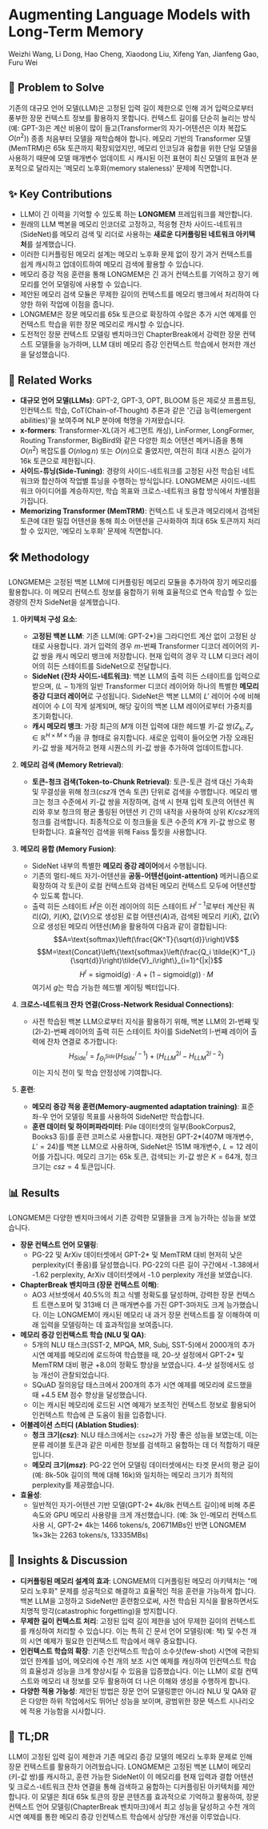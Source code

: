 # Augmenting Language Models with Long-Term Memory
Weizhi Wang, Li Dong, Hao Cheng, Xiaodong Liu, Xifeng Yan, Jianfeng Gao, Furu Wei

## 🧩 Problem to Solve
기존의 대규모 언어 모델(LLM)은 고정된 입력 길이 제한으로 인해 과거 입력으로부터 풍부한 장문 컨텍스트 정보를 활용하지 못합니다. 컨텍스트 길이를 단순히 늘리는 방식(예: GPT-3)은 계산 비용이 많이 들고(Transformer의 자기-어텐션은 이차 복잡도 $O(n^2)$) 종종 처음부터 모델을 재학습해야 합니다. 메모리 기반의 Transformer 모델(MemTRM)은 65k 토큰까지 확장되었지만, 메모리 인코딩과 융합을 위한 단일 모델을 사용하기 때문에 모델 매개변수 업데이트 시 캐시된 이전 표현이 최신 모델의 표현과 분포적으로 달라지는 '메모리 노후화(memory staleness)' 문제에 직면합니다.

## ✨ Key Contributions
*   LLM이 긴 이력을 기억할 수 있도록 하는 **LONGMEM** 프레임워크를 제안합니다.
*   원래의 LLM 백본을 메모리 인코더로 고정하고, 적응형 잔차 사이드-네트워크(SideNet)를 메모리 검색 및 리더로 사용하는 **새로운 디커플링된 네트워크 아키텍처**를 설계했습니다.
*   이러한 디커플링된 메모리 설계는 메모리 노후화 문제 없이 장기 과거 컨텍스트를 쉽게 캐시하고 업데이트하여 메모리 검색에 활용할 수 있습니다.
*   메모리 증강 적응 훈련을 통해 LONGMEM은 긴 과거 컨텍스트를 기억하고 장기 메모리를 언어 모델링에 사용할 수 있습니다.
*   제안된 메모리 검색 모듈은 무제한 길이의 컨텍스트를 메모리 뱅크에서 처리하여 다양한 하위 작업에 이점을 줍니다.
*   LONGMEM은 장문 메모리를 65k 토큰으로 확장하여 수많은 추가 시연 예제를 인컨텍스트 학습을 위한 장문 메모리로 캐시할 수 있습니다.
*   도전적인 장문 컨텍스트 모델링 벤치마크인 ChapterBreak에서 강력한 장문 컨텍스트 모델들을 능가하며, LLM 대비 메모리 증강 인컨텍스트 학습에서 현저한 개선을 달성했습니다.

## 📎 Related Works
*   **대규모 언어 모델(LLMs)**: GPT-2, GPT-3, OPT, BLOOM 등은 제로샷 프롬프팅, 인컨텍스트 학습, CoT(Chain-of-Thought) 추론과 같은 '긴급 능력(emergent abilities)'을 보여주며 NLP 분야에 혁명을 가져왔습니다.
*   **x-formers**: Transformer-XL(과거 세그먼트 캐싱), LinFormer, LongFormer, Routing Transformer, BigBird와 같은 다양한 희소 어텐션 메커니즘을 통해 $O(n^2)$ 복잡도를 $O(n \log n)$ 또는 $O(n)$으로 줄였지만, 여전히 최대 시퀀스 길이가 16k 토큰으로 제한됩니다.
*   **사이드-튜닝(Side-Tuning)**: 경량의 사이드-네트워크를 고정된 사전 학습된 네트워크와 합산하여 작업별 튜닝을 수행하는 방식입니다. LONGMEM은 사이드-네트워크 아이디어를 계승하지만, 학습 목표와 크로스-네트워크 융합 방식에서 차별점을 가집니다.
*   **Memorizing Transformer (MemTRM)**: 컨텍스트 내 토큰과 메모리에서 검색된 토큰에 대한 밀집 어텐션을 통해 희소 어텐션을 근사화하여 최대 65k 토큰까지 처리할 수 있지만, '메모리 노후화' 문제에 직면합니다.

## 🛠️ Methodology
LONGMEM은 고정된 백본 LLM에 디커플링된 메모리 모듈을 추가하여 장기 메모리를 활용합니다. 이 메모리 컨텍스트 정보를 융합하기 위해 효율적으로 연속 학습할 수 있는 경량의 잔차 SideNet을 설계했습니다.

1.  **아키텍처 구성 요소**:
    *   **고정된 백본 LLM**: 기존 LLM(예: GPT-2*)을 그라디언트 계산 없이 고정된 상태로 사용합니다. 과거 입력의 경우 $m$-번째 Transformer 디코더 레이어의 키-값 쌍을 캐시 메모리 뱅크에 저장합니다. 현재 입력의 경우 각 LLM 디코더 레이어의 히든 스테이트를 SideNet으로 전달합니다.
    *   **SideNet (잔차 사이드-네트워크)**: 백본 LLM의 출력 히든 스테이트를 입력으로 받으며, $(L-1)$개의 일반 Transformer 디코더 레이어와 하나의 특별한 **메모리 증강 디코더 레이어**로 구성됩니다. SideNet은 백본 LLM의 $L'$ 레이어 수에 비해 레이어 수 $L$이 작게 설계되며, 해당 깊이의 백본 LLM 레이어로부터 가중치를 초기화합니다.
    *   **캐시 메모리 뱅크**: 가장 최근의 $M$개 이전 입력에 대한 헤드별 키-값 쌍($Z_k, Z_v \in \mathbb{R}^{H \times M \times d}$)을 큐 형태로 유지합니다. 새로운 입력이 들어오면 가장 오래된 키-값 쌍을 제거하고 현재 시퀀스의 키-값 쌍을 추가하여 업데이트합니다.

2.  **메모리 검색 (Memory Retrieval)**:
    *   **토큰-청크 검색(Token-to-Chunk Retrieval)**: 토큰-토큰 검색 대신 가속화 및 무결성을 위해 청크($csz$개 연속 토큰) 단위로 검색을 수행합니다. 메모리 뱅크는 청크 수준에서 키-값 쌍을 저장하며, 검색 시 현재 입력 토큰의 어텐션 쿼리와 후보 청크의 평균 풀링된 어텐션 키 간의 내적을 사용하여 상위 $K/csz$개의 청크를 검색합니다. 최종적으로 이 청크들을 토큰 수준의 $K$개 키-값 쌍으로 평탄화합니다. 효율적인 검색을 위해 Faiss 툴킷을 사용합니다.

3.  **메모리 융합 (Memory Fusion)**:
    *   SideNet 내부의 특별한 **메모리 증강 레이어**에서 수행됩니다.
    *   기존의 멀티-헤드 자기-어텐션을 **공동-어텐션(joint-attention)** 메커니즘으로 확장하여 각 토큰이 로컬 컨텍스트와 검색된 메모리 컨텍스트 모두에 어텐션할 수 있도록 합니다.
    *   출력 히든 스테이트 $H^l$은 이전 레이어의 히든 스테이트 $H^{l-1}$로부터 계산된 쿼리($Q$), 키($K$), 값($V$)으로 생성된 로컬 어텐션($A$)과, 검색된 메모리 키($\tilde{K}$), 값($\tilde{V}$)으로 생성된 메모리 어텐션($M$)을 활용하여 다음과 같이 결합됩니다:
        $$A=\text{softmax}\left(\frac{QK^T}{\sqrt{d}}\right)V$$
        $$M=\text{Concat}\left\{\text{softmax}\left(\frac{Q_i \tilde{K}^T_i}{\sqrt{d}}\right)\tilde{V}_i\right\}_{i=1}^{|x|}$$
        $$H^l=\text{sigmoid}(g)\cdot A + (1-\text{sigmoid}(g))\cdot M$$
        여기서 $g$는 학습 가능한 헤드별 게이팅 벡터입니다.

4.  **크로스-네트워크 잔차 연결(Cross-Network Residual Connections)**:
    *   사전 학습된 백본 LLM으로부터 지식을 활용하기 위해, 백본 LLM의 2l-번째 및 (2l-2)-번째 레이어의 출력 히든 스테이트 차이를 SideNet의 l-번째 레이어 출력에 잔차 연결로 추가합니다:
        $$H^l_{Side} = f_{\Theta_l^{Side}}(H^{l-1}_{Side}) + (H^{2l}_{LLM} - H^{2l-2}_{LLM})$$
        이는 지식 전이 및 학습 안정성에 기여합니다.

5.  **훈련**:
    *   **메모리 증강 적응 훈련(Memory-augmented adaptation training)**: 표준 좌-우 언어 모델링 목표를 사용하여 SideNet만 학습합니다.
    *   **훈련 데이터 및 하이퍼파라미터**: Pile 데이터셋의 일부(BookCorpus2, Books3 등)를 훈련 코퍼스로 사용합니다. 재현된 GPT-2*(407M 매개변수, $L'=24$)를 백본 LLM으로 사용하며, SideNet은 151M 매개변수, $L=12$ 레이어를 가집니다. 메모리 크기는 65k 토큰, 검색되는 키-값 쌍은 $K=64$개, 청크 크기는 $csz=4$ 토큰입니다.

## 📊 Results
LONGMEM은 다양한 벤치마크에서 기존 강력한 모델들을 크게 능가하는 성능을 보였습니다.

*   **장문 컨텍스트 언어 모델링**:
    *   PG-22 및 ArXiv 데이터셋에서 GPT-2* 및 MemTRM 대비 현저히 낮은 perplexity(더 좋음)를 달성했습니다. PG-22의 다른 길이 구간에서 -1.38에서 -1.62 perplexity, ArXiv 데이터셋에서 -1.0 perplexity 개선을 보였습니다.
*   **ChapterBreak 벤치마크 (장문 컨텍스트 이해)**:
    *   AO3 서브셋에서 40.5%의 최고 식별 정확도를 달성하며, 강력한 장문 컨텍스트 트랜스포머 및 313배 더 큰 매개변수를 가진 GPT-3마저도 크게 능가했습니다. 이는 LONGMEM이 캐시된 메모리 내 과거 장문 컨텍스트를 잘 이해하여 미래 입력을 모델링하는 데 효과적임을 보여줍니다.
*   **메모리 증강 인컨텍스트 학습 (NLU 및 QA)**:
    *   5개의 NLU 태스크(SST-2, MPQA, MR, Subj, SST-5)에서 2000개의 추가 시연 예제를 메모리에 로드하여 학습했을 때, 20-샷 설정에서 GPT-2* 및 MemTRM 대비 평균 +8.0의 정확도 향상을 보였습니다. 4-샷 설정에서도 성능 개선이 관찰되었습니다.
    *   SQuAD 질의응답 태스크에서 200개의 추가 시연 예제를 메모리에 로드했을 때 +4.5 EM 점수 향상을 달성했습니다.
    *   이는 캐시된 메모리에 로드된 시연 예제가 보조적인 컨텍스트 정보로 활용되어 인컨텍스트 학습에 큰 도움이 됨을 입증합니다.
*   **어블레이션 스터디 (Ablation Studies)**:
    *   **청크 크기($csz$)**: NLU 태스크에서는 `csz=2`가 가장 좋은 성능을 보였는데, 이는 분류 레이블 토큰과 같은 미세한 정보를 검색하고 융합하는 데 더 적합하기 때문입니다.
    *   **메모리 크기($msz$)**: PG-22 언어 모델링 데이터셋에서는 타겟 문서의 평균 길이(예: 8k-50k 길이의 책에 대해 16k)와 일치하는 메모리 크기가 최적의 perplexity를 제공했습니다.
*   **효율성**:
    *   일반적인 자기-어텐션 기반 모델(GPT-2* 4k/8k 컨텍스트 길이)에 비해 추론 속도와 GPU 메모리 사용량을 크게 개선했습니다. (예: 3k 인-메모리 컨텍스트 사용 시, GPT-2* 4k는 1466 tokens/s, 20671MBs인 반면 LONGMEM 1k+3k는 2263 tokens/s, 13335MBs)

## 🧠 Insights & Discussion
*   **디커플링된 메모리 설계의 효과**: LONGMEM의 디커플링된 메모리 아키텍처는 "메모리 노후화" 문제를 성공적으로 해결하고 효율적인 적응 훈련을 가능하게 합니다. 백본 LLM을 고정하고 SideNet만 훈련함으로써, 사전 학습된 지식을 활용하면서도 치명적 망각(catastrophic forgetting)을 방지합니다.
*   **무제한 길이 컨텍스트 처리**: 고정된 입력 길이 제한을 넘어 무제한 길이의 컨텍스트를 캐싱하여 처리할 수 있습니다. 이는 특히 긴 문서 언어 모델링(예: 책) 및 수천 개의 시연 예제가 필요한 인컨텍스트 학습에서 매우 중요합니다.
*   **인컨텍스트 학습의 확장**: 기존 인컨텍스트 학습이 소수샷(few-shot) 시연에 국한되었던 한계를 넘어, 메모리에 수천 개의 보조 시연 예제를 캐싱하여 인컨텍스트 학습의 효율성과 성능을 크게 향상시킬 수 있음을 입증했습니다. 이는 LLM이 로컬 컨텍스트와 메모리 내 정보를 모두 활용하여 더 나은 이해와 생성을 수행하게 합니다.
*   **다양한 적용 가능성**: 제안된 방법은 장문 언어 모델링뿐만 아니라 NLU 및 QA와 같은 다양한 하위 작업에서도 뛰어난 성능을 보이며, 광범위한 장문 텍스트 시나리오에 적용 가능함을 시사합니다.

## 📌 TL;DR
LLM이 고정된 입력 길이 제한과 기존 메모리 증강 모델의 메모리 노후화 문제로 인해 장문 컨텍스트를 활용하기 어려웠습니다. LONGMEM은 고정된 백본 LLM이 메모리(키-값 쌍)를 캐시하고, 훈련 가능한 SideNet이 이 메모리를 현재 입력과 결합 어텐션 및 크로스-네트워크 잔차 연결을 통해 검색하고 융합하는 디커플링된 아키텍처를 제안합니다. 이 모델은 최대 65k 토큰의 장문 콘텐츠를 효과적으로 기억하고 활용하여, 장문 컨텍스트 언어 모델링(ChapterBreak 벤치마크)에서 최고 성능을 달성하고 수천 개의 시연 예제를 통한 메모리 증강 인컨텍스트 학습에서 상당한 개선을 이루었습니다.